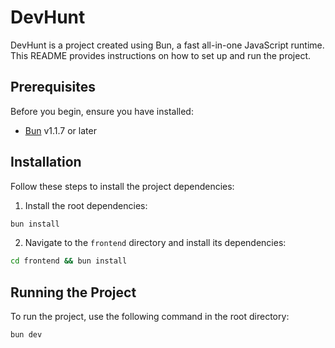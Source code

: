 # DevHunt

DevHunt is a project created using Bun, a fast all-in-one JavaScript runtime. This README provides instructions on how to set up and run the project.

## Prerequisites

Before you begin, ensure you have installed:

- [Bun](https://bun.sh) v1.1.7 or later

## Installation

Follow these steps to install the project dependencies:

1. Install the root dependencies:

  ```bash
  bun install
  ```

2. Navigate to the `frontend` directory and install its dependencies:

  ```bash
  cd frontend && bun install
  ```

## Running the Project

To run the project, use the following command in the root directory:

```bash
bun dev
